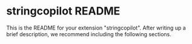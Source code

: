 # stringcopilot README

This is the README for your extension "stringcopilot". After writing up a brief description, we recommend including the following sections.
